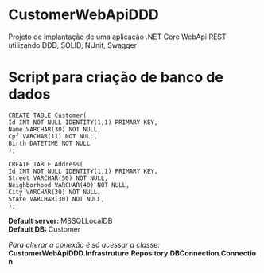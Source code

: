 # CustomerWebApiDDD
Projeto de implantação de uma aplicação .NET Core WebApi REST utilizando DDD, SOLID, NUnit, Swagger 

# Script para criação de banco de dados

```
CREATE TABLE Customer(
Id INT NOT NULL IDENTITY(1,1) PRIMARY KEY,
Name VARCHAR(30) NOT NULL,
Cpf VARCHAR(11) NOT NULL,
Birth DATETIME NOT NULL
);

CREATE TABLE Address(
Id INT NOT NULL IDENTITY(1,1) PRIMARY KEY,
Street VARCHAR(50) NOT NULL,
Neighborhood VARCHAR(40) NOT NULL,
City VARCHAR(30) NOT NULL,
State VARCHAR(30) NOT NULL,
);
```

<b>Default server: </b> MSSQLLocalDB<br>
<b>Default DB: </b> Customer<br>

<i>Para alterar a conexão é só acessar a classe:</i> <b>CustomerWebApiDDD.Infrastruture.Repository.DBConnection.Connection</b>
